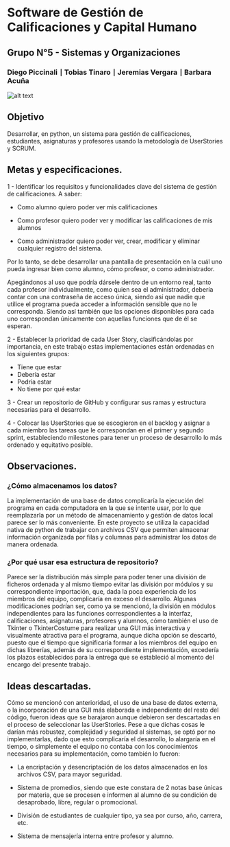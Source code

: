 # Software de Gestión de Calificaciones y Capital Humano
## Grupo N°5 - Sistemas y Organizaciones
### Diego Piccinali ∣ Tobias Tinaro ∣ Jeremias Vergara ∣ Barbara Acuña


![alt text](https://github.com/Houssay5/Grupo-5-Calificaciones-y-Capital-Humano/blob/main/img/01.png)


## Objetivo

Desarrollar, en python, un sistema para gestión de calificaciones, estudiantes, asignaturas y profesores usando la metodología de UserStories y SCRUM.

## Metas y especificaciones.

1 - Identificar los requisitos y funcionalidades clave del sistema de gestión de calificaciones. A saber:

* Como alumno quiero poder ver mis calificaciones

* Como profesor quiero poder ver y modificar las calificaciones de mis alumnos

* Como administrador quiero poder ver, crear, modificar y eliminar cualquier registro del sistema.

Por lo tanto, se debe desarrollar una pantalla de presentación en la cuál uno pueda ingresar bien como alumno, cómo profesor, o como administrador.

Apegándonos al uso que podría dársele dentro de un entorno real, tanto cada profesor individualmente, como quien sea el administrador, debería contar con una contraseña de acceso única, siendo así que nadie que utilice el programa pueda acceder a información sensible que no le corresponda. Siendo así también que las opciones disponibles para cada uno correspondan únicamente con aquellas funciones que de él se esperan.

2 - Establecer la prioridad de cada User Story, clasificándolas por importancia, en este trabajo estas implementaciones están ordenadas en los siguientes grupos:

* Tiene que estar
* Debería estar
* Podría estar
* No tiene por qué estar


3 - Crear un repositorio de GitHub y configurar sus ramas y estructura necesarias para el desarrollo.


4 - Colocar las UserStories que se escogieron en el backlog y asignar a cada miembro las tareas que le correspondan en el primer y segundo sprint, estableciendo milestones para tener un proceso de desarrollo lo más ordenado y equitativo posible.

## Observaciones.

### ¿Cómo almacenamos los datos?

La implementación de una base de datos complicaría la ejecución del programa en cada computadora en la que se intente usar, por lo que reemplazarla por un método de almacenamiento y gestión de datos local parece ser lo más conveniente.
En este proyecto se utiliza la capacidad nativa de python de trabajar con archivos CSV que permiten almacenar información organizada por filas y columnas para administrar los datos de manera ordenada.

### ¿Por qué usar esa estructura de repositorio?

Parece ser la distribución más simple para poder tener una división de ficheros ordenada y al mismo tiempo evitar las división por módulos y su correspondiente importación, que, dada la poca experiencia de los miembros del equipo, complicaría en exceso el desarrollo.
Algunas modificaciones podrían ser, como ya se mencionó, la división en módulos independientes para las funciones correspondientes a la interfaz, calificaciones, asignaturas, profesores y alumnos, cómo también el uso de Tkinter o TkinterCostume para realizar una GUI más interactiva y visualmente atractiva para el programa, aunque dicha opción se descartó, puesto que el tiempo que significaría formar a los miembros del equipo en dichas librerías, además de su correspondiente implementación, excedería los plazos establecidos para la entrega que se estableció al momento del encargo del presente trabajo.

## Ideas descartadas.

Cómo se mencionó con anterioridad, el uso de una base de datos externa, o la incorporación de una GUI más elaborada e independiente del resto del código, fueron ideas que se barajaron aunque debieron ser descartadas en el proceso de seleccionar las UserStories. Pese a que dichas cosas le darían más robustez, complejidad y seguridad al sistemas, se optó por no implementarlas, dado que esto complicaría el desarrollo, lo alargaría en el tiempo, o simplemente el equipo no contaba con los conocimientos necesarios para su implementación, como también lo fueron:

* La encriptación y desencriptación de los datos almacenados en los archivos CSV, para mayor seguridad.

* Sistema de promedios, siendo que este constara de 2 notas base únicas por materia, que se procesen e informen al alumno de su condición de desaprobado, libre, regular o promocional.

* División de estudiantes de cualquier tipo, ya sea por curso, año, carrera, etc.

* Sistema de mensajería interna entre profesor y alumno.
